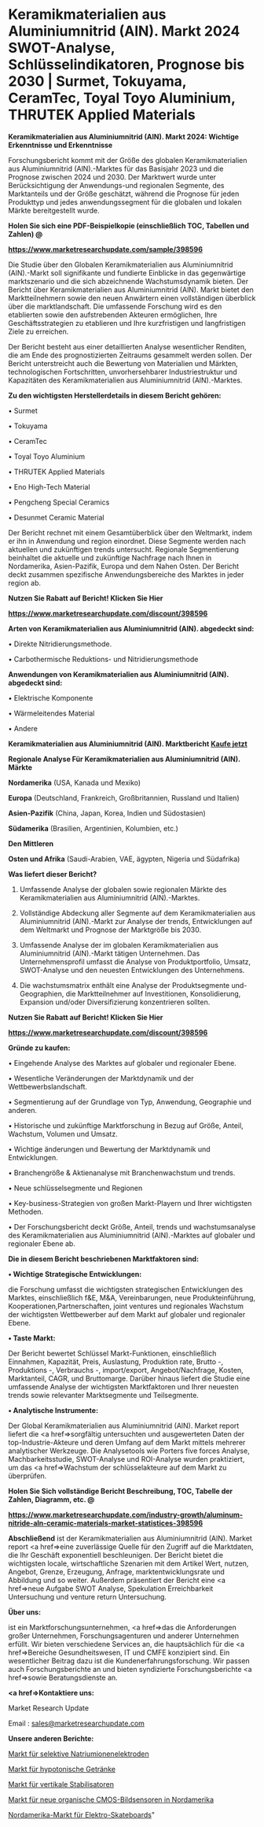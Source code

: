 # Keramikmaterialien aus Aluminiumnitrid (AlN). Markt 2024 SWOT-Analyse, Schlüsselindikatoren, Prognose bis 2030 | Surmet, Tokuyama, CeramTec, Toyal Toyo Aluminium, THRUTEK Applied Materials

<strong>Keramikmaterialien aus Aluminiumnitrid (AlN). Markt 2024: Wichtige Erkenntnisse und Erkenntnisse</strong>

Forschungsbericht kommt mit der Größe des globalen Keramikmaterialien aus Aluminiumnitrid (AlN).-Marktes für das Basisjahr 2023 und die Prognose zwischen 2024 und 2030. Der Marktwert wurde unter Berücksichtigung der Anwendungs-und regionalen Segmente, des Marktanteils und der Größe geschätzt, während die Prognose für jeden Produkttyp und jedes anwendungssegment für die globalen und lokalen Märkte bereitgestellt wurde.



<strong>Holen Sie sich eine PDF-Beispielkopie (einschließlich TOC, Tabellen und Zahlen) @
</strong>

<strong><a href=https://www.marketresearchupdate.com/sample/398596>

<strong>https://www.marketresearchupdate.com/sample/398596</u></font></a></strong></strong>

Die Studie über den Globalen Keramikmaterialien aus Aluminiumnitrid (AlN).-Markt soll signifikante und fundierte Einblicke in das gegenwärtige marktszenario und die sich abzeichnende Wachstumsdynamik bieten. Der Bericht über Keramikmaterialien aus Aluminiumnitrid (AlN). Markt bietet den Marktteilnehmern sowie den neuen Anwärtern einen vollständigen überblick über die marktlandschaft. Die umfassende Forschung wird es den etablierten sowie den aufstrebenden Akteuren ermöglichen, Ihre Geschäftsstrategien zu etablieren und Ihre kurzfristigen und langfristigen Ziele zu erreichen.

Der Bericht besteht aus einer detaillierten Analyse wesentlicher Renditen, die am Ende des prognostizierten Zeitraums gesammelt werden sollen. Der Bericht unterstreicht auch die Bewertung von Materialien und Märkten, technologischen Fortschritten, unvorhersehbarer Industriestruktur und Kapazitäten des Keramikmaterialien aus Aluminiumnitrid (AlN).-Marktes.



<strong>Zu den wichtigsten Herstellerdetails in diesem Bericht gehören:</strong>

• Surmet

• Tokuyama

• CeramTec

• Toyal Toyo Aluminium

• THRUTEK Applied Materials

• Eno High-Tech Material

• Pengcheng Special Ceramics

• Desunmet Ceramic Material

Der Bericht rechnet mit einem Gesamtüberblick über den Weltmarkt, indem er ihn in Anwendung und region einordnet. Diese Segmente werden nach aktuellen und zukünftigen trends untersucht. Regionale Segmentierung beinhaltet die aktuelle und zukünftige Nachfrage nach Ihnen in Nordamerika, Asien-Pazifik, Europa und dem Nahen Osten. Der Bericht deckt zusammen spezifische Anwendungsbereiche des Marktes in jeder region ab.



<strong>Nutzen Sie Rabatt auf Bericht! Klicken Sie Hier
</strong>

<strong><a href=https://www.marketresearchupdate.com/discount/398596>https://www.marketresearchupdate.com/discount/398596</b></u></font></strong></a>



<strong>Arten von Keramikmaterialien aus Aluminiumnitrid (AlN). abgedeckt sind:</strong>

• Direkte Nitridierungsmethode.

• Carbothermische Reduktions- und Nitridierungsmethode



<strong>Anwendungen von Keramikmaterialien aus Aluminiumnitrid (AlN). abgedeckt sind:</strong>

• Elektrische Komponente

• Wärmeleitendes Material

• Andere



<strong>Keramikmaterialien aus Aluminiumnitrid (AlN). Marktbericht <a href=https://www.marketresearchupdate.com/buynow/398596>Kaufe jetzt</a></strong>



<strong>Regionale Analyse Für Keramikmaterialien aus Aluminiumnitrid (AlN). Märkte</strong>



<strong>Nordamerika</strong> (USA, Kanada und Mexiko)



<strong>Europa</strong> (Deutschland, Frankreich, Großbritannien, Russland und Italien)



<strong>Asien-Pazifik</strong> (China, Japan, Korea, Indien und Südostasien)



<strong>Südamerika</strong> (Brasilien, Argentinien, Kolumbien, etc.)



<strong>Den Mittleren</strong> 

<strong>Osten und Afrika</strong> (Saudi-Arabien, VAE, ägypten, Nigeria und Südafrika)



<strong>Was liefert dieser Bericht?</strong>

1. Umfassende Analyse der globalen sowie regionalen Märkte des Keramikmaterialien aus Aluminiumnitrid (AlN).-Marktes.

2. Vollständige Abdeckung aller Segmente auf dem Keramikmaterialien aus Aluminiumnitrid (AlN).-Markt zur Analyse der trends, Entwicklungen auf dem Weltmarkt und Prognose der Marktgröße bis 2030.

3. Umfassende Analyse der im globalen Keramikmaterialien aus Aluminiumnitrid (AlN).-Markt tätigen Unternehmen. Das Unternehmensprofil umfasst die Analyse von Produktportfolio, Umsatz, SWOT-Analyse und den neuesten Entwicklungen des Unternehmens.

4. Die wachstumsmatrix enthält eine Analyse der Produktsegmente und-Geographien, die Marktteilnehmer auf Investitionen, Konsolidierung, Expansion und/oder Diversifizierung konzentrieren sollten.



<strong>Nutzen Sie Rabatt auf Bericht! Klicken Sie Hier
</strong>

<strong><a href=https://www.marketresearchupdate.com/discount/398596>https://www.marketresearchupdate.com/discount/398596</b></u></font></strong></a>



<strong>Gründe zu kaufen:</strong>

• Eingehende Analyse des Marktes auf globaler und regionaler Ebene.

• Wesentliche Veränderungen der Marktdynamik und der Wettbewerbslandschaft.

• Segmentierung auf der Grundlage von Typ, Anwendung, Geographie und anderen.

• Historische und zukünftige Marktforschung in Bezug auf Größe, Anteil, Wachstum, Volumen und Umsatz.

• Wichtige änderungen und Bewertung der Marktdynamik und Entwicklungen.

• Branchengröße &amp; Aktienanalyse mit Branchenwachstum und trends.

• Neue schlüsselsegmente und Regionen

• Key-business-Strategien von großen Markt-Playern und Ihrer wichtigsten Methoden.

• Der Forschungsbericht deckt Größe, Anteil, trends und wachstumsanalyse des Keramikmaterialien aus Aluminiumnitrid (AlN).-Marktes auf globaler und regionaler Ebene ab.



<strong>Die in diesem Bericht beschriebenen Marktfaktoren sind:</strong>



<strong>• Wichtige Strategische Entwicklungen:</strong>

die Forschung umfasst die wichtigsten strategischen Entwicklungen des Marktes, einschließlich f&amp;E, M&amp;A, Vereinbarungen, neue Produkteinführung, Kooperationen,Partnerschaften, joint ventures und regionales Wachstum der wichtigsten Wettbewerber auf dem Markt auf globaler und regionaler Ebene.



<strong>• Taste Markt:</strong>

Der Bericht bewertet Schlüssel Markt-Funktionen, einschließlich Einnahmen, Kapazität, Preis, Auslastung, Produktion rate, Brutto -, Produktions -, Verbrauchs -, import/export, Angebot/Nachfrage, Kosten, Marktanteil, CAGR, und Bruttomarge. Darüber hinaus liefert die Studie eine umfassende Analyse der wichtigsten Marktfaktoren und Ihrer neuesten trends sowie relevanter Marktsegmente und Teilsegmente.



<strong>• Analytische Instrumente:</strong>

Der Global Keramikmaterialien aus Aluminiumnitrid (AlN). Market report liefert die <a href=>sorgf</a>ältig untersuchten und ausgewerteten Daten der top-Industrie-Akteure und deren Umfang auf dem Markt mittels mehrerer analytischer Werkzeuge. Die Analysetools wie Porters five forces Analyse, Machbarkeitsstudie, SWOT-Analyse und ROI-Analyse wurden praktiziert, um das <a href=>Wachstum</a> der schlüsselakteure auf dem Markt zu überprüfen.



<strong>Holen Sie Sich vollständige Bericht Beschreibung, TOC, Tabelle der Zahlen, Diagramm, etc. @ </strong>

<strong><a href=https://www.marketresearchupdate.com/industry-growth/aluminum-nitride-aln-ceramic-materials-market-statistices-398596>https://www.marketresearchupdate.com/industry-growth/aluminum-nitride-aln-ceramic-materials-market-statistices-398596</a></font></strong>



<strong>Abschließend</strong> ist der Keramikmaterialien aus Aluminiumnitrid (AlN). Market report <a href=>eine</a> zuverlässige Quelle für den Zugriff auf die Marktdaten, die Ihr Geschäft exponentiell beschleunigen. Der Bericht bietet die wichtigsten locale, wirtschaftliche Szenarien mit dem Artikel Wert, nutzen, Angebot, Grenze, Erzeugung, Anfrage, marktentwicklungsrate und Abbildung und so weiter. Außerdem präsentiert der Bericht eine <a href=>neue</a> Aufgabe SWOT Analyse, Spekulation Erreichbarkeit Untersuchung und venture return Untersuchung.



<strong>Über uns:</strong>

 ist ein Marktforschungsunternehmen, <a href=>das</a> die Anforderungen großer Unternehmen, Forschungsagenturen und anderer Unternehmen erfüllt. Wir bieten verschiedene Services an, die hauptsächlich für die <a href=>Bereiche</a> Gesundheitswesen, IT und CMFE konzipiert sind. Ein wesentlicher Beitrag dazu ist die Kundenerfahrungsforschung. Wir passen auch Forschungsberichte an und bieten syndizierte Forschungsberichte <a href=>sowie</a> Beratungsdienste an.



<strong><a href=>Kontaktiere uns:</a></strong>

Market Research Update

Email : sales@marketresearchupdate.com



<strong>Unsere anderen Berichte:</strong>

<a href=https://www.linkedin.com/pulse/sodium-ion-selective-electrodes-market-expects>Markt für selektive Natriumionenelektroden</a>

<a href=https://www.linkedin.com/pulse/hypotonic-drinks-market-size-trends-consumption>Markt für hypotonische Getränke</a>

<a href=https://www.linkedin.com/pulse/vertical-stabilizers-market-outlooks-2023-size>Markt für vertikale Stabilisatoren</a>

<a href=https://www.linkedin.com/pulse/north-america-new-organic-cmos-image-sensor-market-current>Markt für neue organische CMOS-Bildsensoren in Nordamerika</a>

<a href=https://www.linkedin.com/pulse/north-america-electric-skateboard-market-witness-huge>Nordamerika-Markt für Elektro-Skateboards</a>"
